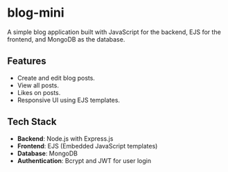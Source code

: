 # blog-mini



A simple blog application built with JavaScript for the backend, EJS for the frontend, and MongoDB as the database.

## Features

- Create and edit blog posts.
- View all posts.
- Likes on posts.
- Responsive UI using EJS templates.

## Tech Stack

- **Backend**: Node.js with Express.js
- **Frontend**: EJS (Embedded JavaScript templates)
- **Database**: MongoDB
- **Authentication**:  Bcrypt and JWT for user login
